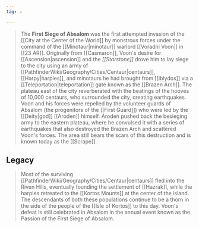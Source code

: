 ```yaml
---
tag: ⚔️

---
```

> The **First Siege of Absalom** was the first attempted invasion of the [[City at the Center of the World]] by monstrous forces under the command of the [[Minotaur|minotaur]] warlord [[Voradni Voon]] in [[23 AR]]. Originally from [[Casmaron]], Voon's desire for [[Ascension|ascension]] and the *[[Starstone]]* drove him to lay siege to the city using an army of [[PathfinderWiki/Geography/Cities/Centaur|centaurs]], [[Harpy|harpies]], and minotaurs he had brought from [[Iblydos]] via a [[Teleportation|teleportation]] gate known as the [[Brazen Arch]]. The plateau east of the city reverberated with the beatings of the hooves of 10,000 centaurs, who surrounded the city, creating earthquakes. Voon and his forces were repelled by the volunteer guards of Absalom (the progenitors of the [[First Guard]]) who were led by the [[Deity|god]] [[Aroden]] himself. Aroden pushed back the besieging army to the eastern plateau, where he convulsed it with a series of earthquakes that also destroyed the Brazen Arch and scattered Voon's forces. The area still bears the scars of this destruction and is known today as the [[Scrape]].


## Legacy

> Most of the surviving [[PathfinderWiki/Geography/Cities/Centaur|centaurs]] fled into the Riven Hills, eventually founding the settlement of [[Hazrak]], while the harpies retreated to the [[Kortos Mounts]] at the center of the island. The descendants of both these populations continue to be a thorn in the side of the people of the [[Isle of Kortos]] to this day.
> Voon's defeat is still celebrated in Absalom in the annual event known as the Passion of the First Siege of Absalom.







